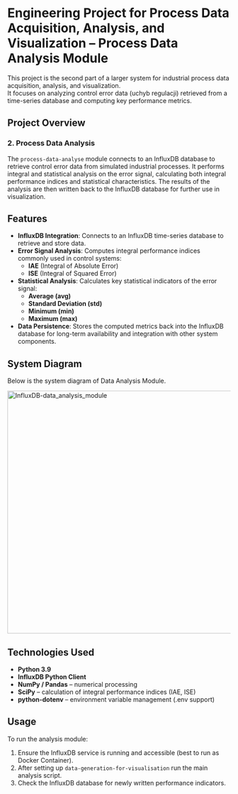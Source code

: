 # Engineering Project for Process Data Acquisition, Analysis, and Visualization – Process Data Analysis Module

This project is the second part of a larger system for industrial process data acquisition, analysis, and visualization.  
It focuses on analyzing control error data (uchyb regulacji) retrieved from a time-series database and computing key performance metrics.

## Project Overview  
### 2. Process Data Analysis  
The `process-data-analyse` module connects to an InfluxDB database to retrieve control error data from simulated industrial processes. It performs integral and statistical analysis on the error signal, calculating both integral performance indices and statistical characteristics. The results of the analysis are then written back to the InfluxDB database for further use in visualization.

## Features  
- **InfluxDB Integration**: Connects to an InfluxDB time-series database to retrieve and store data.  
- **Error Signal Analysis**: Computes integral performance indices commonly used in control systems:  
  - **IAE** (Integral of Absolute Error)  
  - **ISE** (Integral of Squared Error)  
- **Statistical Analysis**: Calculates key statistical indicators of the error signal:  
  - **Average (avg)**  
  - **Standard Deviation (std)**  
  - **Minimum (min)**  
  - **Maximum (max)**  
- **Data Persistence**: Stores the computed metrics back into the InfluxDB database for long-term availability and integration with other system components.


## System Diagram

Below is the system diagram of Data Analysis Module.


<img width="547" alt="InfluxDB-data_analysis_module" src="https://github.com/user-attachments/assets/11ed29b4-485e-41a6-b81c-3517e479a7d8" />


## Technologies Used  
- **Python 3.9**  
- **InfluxDB Python Client**  
- **NumPy / Pandas** – numerical processing  
- **SciPy** – calculation of integral performance indices (IAE, ISE)  
- **python-dotenv** – environment variable management (.env support)

## Usage  
To run the analysis module:  
1. Ensure the InfluxDB service is running and accessible (best to run as Docker Container).   
2. After setting up `data-generation-for-visualisation` run the main analysis script.  
3. Check the InfluxDB database for newly written performance indicators.
